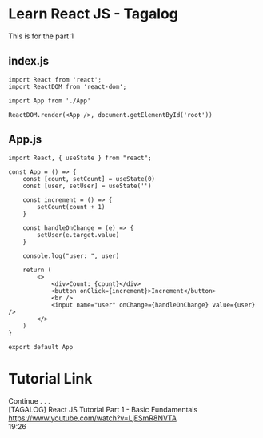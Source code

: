 # Learn React JS - Tagalog
This is for the part 1


<h2> index.js </h2>

```javascrript
import React from 'react';
import ReactDOM from 'react-dom';

import App from './App'

ReactDOM.render(<App />, document.getElementById('root'))
```
<h2> App.js </h2>

```javascrript
import React, { useState } from "react";

const App = () => {
    const [count, setCount] = useState(0)
    const [user, setUser] = useState('')

    const increment = () => {
        setCount(count + 1)
    }

    const handleOnChange = (e) => {
        setUser(e.target.value)
    }

    console.log("user: ", user)

    return (
        <>
            <div>Count: {count}</div>
            <button onClick={increment}>Increment</button>
            <br />
            <input name="user" onChange={handleOnChange} value={user} />
        </>
    )
}

export default App
```

# Tutorial Link


Continue . . .
<br />
[TAGALOG] React JS Tutorial Part 1 - Basic Fundamentals
<br />
https://www.youtube.com/watch?v=LjESmR8NVTA
<br />
19:26